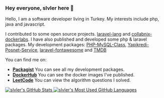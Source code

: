### Hey everyone, slvler here 👋

Hello, I am a software developer living in Turkey. My interests include php, java and javascript.

I contributed to some open source projects. [laravel-lang](https://github.com/Laravel-Lang/lang) and [collabnix-dockerlabs](https://github.com/collabnix/dockerlabs).
I have also published and developed some php & laravel packages. My development packages:  [PHP-MySQL-Class](https://github.com/slvler/PHP-MySQL-Class), [Yapikredi-Posnet-Service](https://github.com/slvler/Yapikredi-Posnet-Service), [laravel-fontawesome](https://github.com/slvler/laravel-fontawesome) and [TMDB](https://github.com/slvler/TMDB)

You can find me on:

- **[Packagist](https://packagist.org/packages/qwerty/)** You can see all my development packages.
- **[DockerHub](https://hub.docker.com/u/hsqwerty)** You can see the docker images I've published.
- **[LeetCode](https://leetcode.com/hselviler1/)** You can view the algorithm questions I solved.

<a href="https://github.com/anuraghazra/github-readme-stats">
  <img align="top" src="https://github-readme-stats.vercel.app/api?username=slvler&hide=contribs&count_private=true&theme=dracula&show_icons=true" alt="slvler's GitHub Stats" />
</a>

<a href="https://github.com/anuraghazra/github-readme-stats">
  <img align="top" src="https://github-readme-stats.vercel.app/api/top-langs/?username=slvler&count_private=true&theme=dracula&show_icons=true&hide=css&layout=compact&card_width=270" alt="slvler's Most Used GitHub Languages" />
</a>
